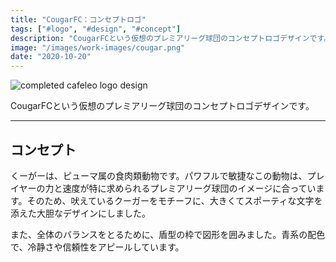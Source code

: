 ```yaml
---
title: "CougarFC：コンセプトロゴ"
tags: ["#logo", "#design", "#concept"]
description: "CougarFCという仮想のプレミアリーグ球団のコンセプトロゴデザインです。"
image: "/images/work-images/cougar.png"
date: "2020-10-20"
---
```


![completed cafeleo logo design](/images/work-images/cougar.png)

CougarFCという仮想のプレミアリーグ球団のコンセプトロゴデザインです。
___

## コンセプト

くーがーは、ピューマ属の食肉類動物です。パワフルで敏捷なこの動物は、プレイヤーの力と速度が特に求められるプレミアリーグ球団のイメージに合っています。そのため、吠えているクーガーをモチーフに、大きくてスポーティな文字を添えた大胆なデザインにしました。

また、全体のバランスをとるために、盾型の枠で図形を囲みました。青系の配色で、冷静さや信頼性をアピールしています。
